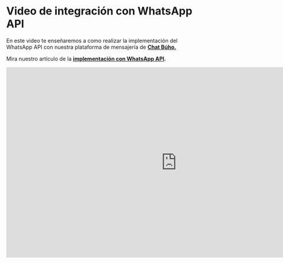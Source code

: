 # Video de integración con WhatsApp API

En este video te enseñaremos a como realizar la implementación del WhatsApp API con nuestra plataforma de mensajería de **[Chat Búho.](https://buho.la/chat)**

Mira nuestro artículo de la **[implementación con WhatsApp API](/docs/whatsapp-api-facebook/Pasos-para-la-integracion-de-WhatsApp-API.md).**

<p> <iframe width="900" height="505" src="https://www.youtube.com/embed/zynemCyPwl4" title="YouTube video player" frameborder="0" allow="accelerometer; autoplay; clipboard-write; encrypted-media; gyroscope; picture-in-picture; web-share" allowfullscreen="allowfullscreen"></iframe></p>